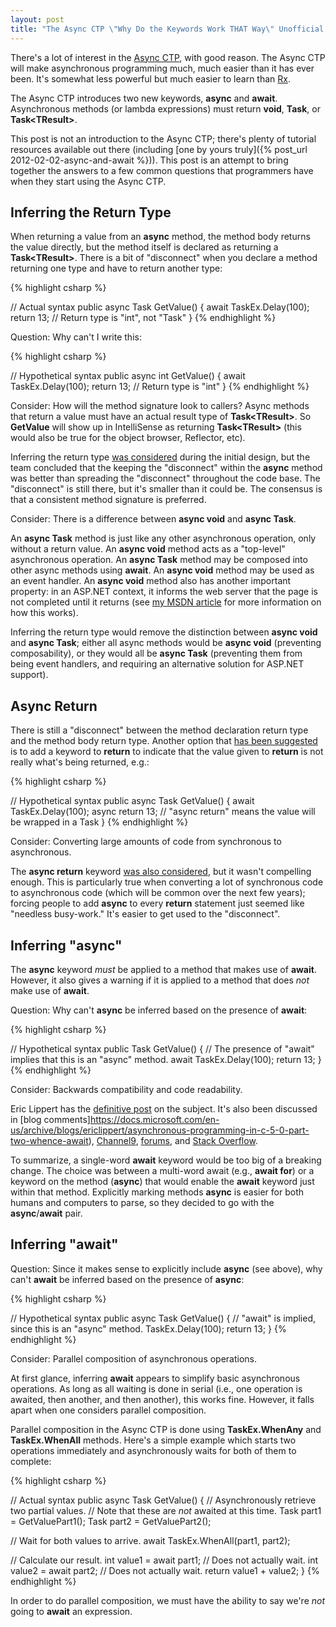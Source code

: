 ```yaml
---
layout: post
title: "The Async CTP \"Why Do the Keywords Work THAT Way\" Unofficial FAQ"
---
```

There's a lot of interest in the [Async CTP](http://msdn.microsoft.com/en-US/vstudio/async), with good reason. The Async CTP will make asynchronous programming much, much easier than it has ever been. It's somewhat less powerful but much easier to learn than [Rx](http://msdn.microsoft.com/en-us/data/gg577609).

The Async CTP introduces two new keywords, **async** and **await**. Asynchronous methods (or lambda expressions) must return **void**, **Task**, or **Task\<TResult>**.

This post is not an introduction to the Async CTP; there's plenty of tutorial resources available out there (including [one by yours truly]({% post_url 2012-02-02-async-and-await %})). This post is an attempt to bring together the answers to a few common questions that programmers have when they start using the Async CTP.

## Inferring the Return Type

When returning a value from an **async** method, the method body returns the value directly, but the method itself is declared as returning a **Task\<TResult>**. There is a bit of "disconnect" when you declare a method returning one type and have to return another type:

{% highlight csharp %}

// Actual syntax
public async Task<int> GetValue()
{
  await TaskEx.Delay(100);
  return 13; // Return type is "int", not "Task<int>"
}
{% endhighlight %}

Question: Why can't I write this:

{% highlight csharp %}

// Hypothetical syntax
public async int GetValue()
{
  await TaskEx.Delay(100);
  return 13; // Return type is "int"
}
{% endhighlight %}

Consider: How will the method signature look to callers? Async methods that return a value must have an actual result type of **Task\<TResult>**. So **GetValue** will show up in IntelliSense as returning **Task\<TResult>** (this would also be true for the object browser, Reflector, etc).

Inferring the return type [was considered](http://social.msdn.microsoft.com/Forums/en-US/async/thread/0ee0af6a-3034-4ac3-aa82-cb6bd62a9ab9#8d1826a5-d603-4b74-8c64-2a9b32d6af24) during the initial design, but the team concluded that the keeping the "disconnect" within the **async** method was better than spreading the "disconnect" throughout the code base. The "disconnect" is still there, but it's smaller than it could be. The consensus is that a consistent method signature is preferred.

Consider: There is a difference between **async void** and **async Task**.

An **async Task** method is just like any other asynchronous operation, only without a return value. An **async void** method acts as a "top-level" asynchronous operation. An **async Task** method may be composed into other async methods using **await**. An **async void** method may be used as an event handler. An **async void** method also has another important property: in an ASP.NET context, it informs the web server that the page is not completed until it returns (see [my MSDN article](http://msdn.microsoft.com/en-us/magazine/gg598924.aspx) for more information on how this works).

Inferring the return type would remove the distinction between **async void** and **async Task**; either all async methods would be **async void** (preventing composability), or they would all be **async Task** (preventing them from being event handlers, and requiring an alternative solution for ASP.NET support).

## Async Return

There is still a "disconnect" between the method declaration return type and the method body return type. Another option that [has been suggested](http://gauravsmathur.wordpress.com/2010/11/04/something-wrong-with-async-await-and-the-tasktask/) is to add a keyword to **return** to indicate that the value given to **return** is not really what's being returned, e.g.:

{% highlight csharp %}

// Hypothetical syntax
public async Task<int> GetValue()
{
  await TaskEx.Delay(100);
  async return 13; // "async return" means the value will be wrapped in a Task
}
{% endhighlight %}

Consider: Converting large amounts of code from synchronous to asynchronous.

The **async return** keyword [was also considered](http://social.msdn.microsoft.com/Forums/en-US/async/thread/75493675-4a39-4958-a493-ad8a96f8a19d), but it wasn't compelling enough. This is particularly true when converting a lot of synchronous code to asynchronous code (which will be common over the next few years); forcing people to add **async** to every **return** statement just seemed like "needless busy-work." It's easier to get used to the "disconnect".

## Inferring "async"

The **async** keyword _must_ be applied to a method that makes use of **await**. However, it also gives a warning if it is applied to a method that does _not_ make use of **await**.

Question: Why can't **async** be inferred based on the presence of **await**:

{% highlight csharp %}

// Hypothetical syntax
public Task<int> GetValue()
{
  // The presence of "await" implies that this is an "async" method.
  await TaskEx.Delay(100);
  return 13;
}
{% endhighlight %}

Consider: Backwards compatibility and code readability.

Eric Lippert has the [definitive post](https://docs.microsoft.com/en-us/archive/blogs/ericlippert/asynchrony-in-c-5-part-six-whither-async) on the subject. It's also been discussed in [blog comments]https://docs.microsoft.com/en-us/archive/blogs/ericlippert/asynchronous-programming-in-c-5-0-part-two-whence-await), [Channel9](http://channel9.msdn.com/Forums/Coffeehouse/Why-is-the-async-keyword-needed), [forums](http://social.msdn.microsoft.com/Forums/en-US/async/thread/75493675-4a39-4958-a493-ad8a96f8a19d), and [Stack Overflow](http://stackoverflow.com/questions/9225748/why-does-the-async-keyword-exist).

To summarize, a single-word **await** keyword would be too big of a breaking change. The choice was between a multi-word await (e.g., **await for**) or a keyword on the method (**async**) that would enable the **await** keyword just within that method. Explicitly marking methods **async** is easier for both humans and computers to parse, so they decided to go with the **async**/**await** pair.

## Inferring "await"

Question: Since it makes sense to explicitly include **async** (see above), why can't **await** be inferred based on the presence of **async**:

{% highlight csharp %}

// Hypothetical syntax
public async Task<int> GetValue()
{
  // "await" is implied, since this is an "async" method.
  TaskEx.Delay(100);
  return 13;
}
{% endhighlight %}

Consider: Parallel composition of asynchronous operations.

At first glance, inferring **await** appears to simplify basic asynchronous operations. As long as all waiting is done in serial (i.e., one operation is awaited, then another, and then another), this works fine. However, it falls apart when one considers parallel composition.

Parallel composition in the Async CTP is done using **TaskEx.WhenAny** and **TaskEx.WhenAll** methods. Here's a simple example which starts two operations immediately and asynchronously waits for both of them to complete:

{% highlight csharp %}

// Actual syntax
public async Task<int> GetValue()
{
  // Asynchronously retrieve two partial values.
  // Note that these are *not* awaited at this time.
  Task<int> part1 = GetValuePart1();
  Task<int> part2 = GetValuePart2();

  // Wait for both values to arrive.
  await TaskEx.WhenAll(part1, part2);

  // Calculate our result.
  int value1 = await part1; // Does not actually wait.
  int value2 = await part2; // Does not actually wait.
  return value1 + value2;
}
{% endhighlight %}

In order to do parallel composition, we must have the ability to say we're _not_ going to **await** an expression.

